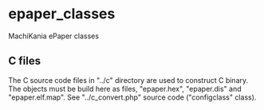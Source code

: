 # epaper_classes
MachiKania ePaper classes

## C files
The C source code files in "../c" directory are used to construct C binary. The objects must be build here as files, "epaper.hex", "epaper.dis" and "epaper.elf.map".  See "../c_convert.php" source code ("configclass" class).
